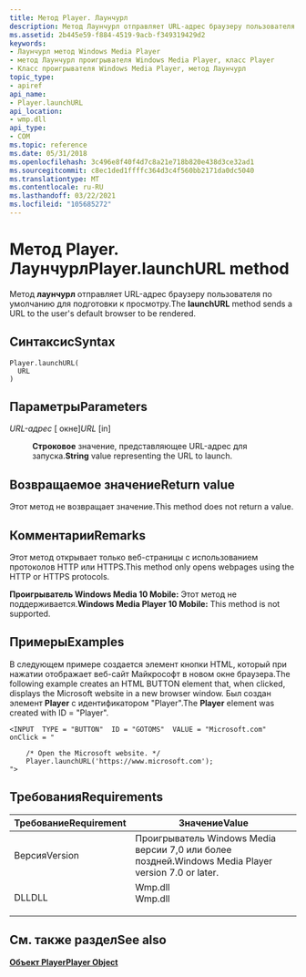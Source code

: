```yaml
---
title: Метод Player. Лаунчурл
description: Метод Лаунчурл отправляет URL-адрес браузеру пользователя по умолчанию для подготовки к просмотру. | Метод Player. Лаунчурл
ms.assetid: 2b445e59-f884-4519-9acb-f349319429d2
keywords:
- Лаунчурл метод Windows Media Player
- метод Лаунчурл проигрывателя Windows Media Player, класс Player
- Класс проигрывателя Windows Media Player, метод Лаунчурл
topic_type:
- apiref
api_name:
- Player.launchURL
api_location:
- wmp.dll
api_type:
- COM
ms.topic: reference
ms.date: 05/31/2018
ms.openlocfilehash: 3c496e8f40f4d7c8a21e718b820e438d3ce32ad1
ms.sourcegitcommit: c8ec1ded1ffffc364d3c4f560bb2171da0dc5040
ms.translationtype: MT
ms.contentlocale: ru-RU
ms.lasthandoff: 03/22/2021
ms.locfileid: "105685272"
---
```

# <a name="playerlaunchurl-method"></a><span data-ttu-id="48022-107">Метод Player. Лаунчурл</span><span class="sxs-lookup"><span data-stu-id="48022-107">Player.launchURL method</span></span>

<span data-ttu-id="48022-108">Метод **лаунчурл** отправляет URL-адрес браузеру пользователя по умолчанию для подготовки к просмотру.</span><span class="sxs-lookup"><span data-stu-id="48022-108">The **launchURL** method sends a URL to the user's default browser to be rendered.</span></span>

## <a name="syntax"></a><span data-ttu-id="48022-109">Синтаксис</span><span class="sxs-lookup"><span data-stu-id="48022-109">Syntax</span></span>


```JScript
Player.launchURL(
  URL
)
```



## <a name="parameters"></a><span data-ttu-id="48022-110">Параметры</span><span class="sxs-lookup"><span data-stu-id="48022-110">Parameters</span></span>

<dl> <dt>

<span data-ttu-id="48022-111">*URL-адрес* \[ окне\]</span><span class="sxs-lookup"><span data-stu-id="48022-111">*URL* \[in\]</span></span>
</dt> <dd>

<span data-ttu-id="48022-112">**Строковое** значение, представляющее URL-адрес для запуска.</span><span class="sxs-lookup"><span data-stu-id="48022-112">**String** value representing the URL to launch.</span></span>

</dd> </dl>

## <a name="return-value"></a><span data-ttu-id="48022-113">Возвращаемое значение</span><span class="sxs-lookup"><span data-stu-id="48022-113">Return value</span></span>

<span data-ttu-id="48022-114">Этот метод не возвращает значение.</span><span class="sxs-lookup"><span data-stu-id="48022-114">This method does not return a value.</span></span>

## <a name="remarks"></a><span data-ttu-id="48022-115">Комментарии</span><span class="sxs-lookup"><span data-stu-id="48022-115">Remarks</span></span>

<span data-ttu-id="48022-116">Этот метод открывает только веб-страницы с использованием протоколов HTTP или HTTPS.</span><span class="sxs-lookup"><span data-stu-id="48022-116">This method only opens webpages using the HTTP or HTTPS protocols.</span></span>

<span data-ttu-id="48022-117">**Проигрыватель Windows Media 10 Mobile:** Этот метод не поддерживается.</span><span class="sxs-lookup"><span data-stu-id="48022-117">**Windows Media Player 10 Mobile:** This method is not supported.</span></span>

## <a name="examples"></a><span data-ttu-id="48022-118">Примеры</span><span class="sxs-lookup"><span data-stu-id="48022-118">Examples</span></span>

<span data-ttu-id="48022-119">В следующем примере создается элемент кнопки HTML, который при нажатии отображает веб-сайт Майкрософт в новом окне браузера.</span><span class="sxs-lookup"><span data-stu-id="48022-119">The following example creates an HTML BUTTON element that, when clicked, displays the Microsoft website in a new browser window.</span></span> <span data-ttu-id="48022-120">Был создан элемент **Player** с идентификатором "Player".</span><span class="sxs-lookup"><span data-stu-id="48022-120">The **Player** element was created with ID = "Player".</span></span>


```JScript
<INPUT  TYPE = "BUTTON"  ID = "GOTOMS"  VALUE = "Microsoft.com"  onClick = "

    /* Open the Microsoft website. */
    Player.launchURL('https://www.microsoft.com');
">

```



## <a name="requirements"></a><span data-ttu-id="48022-121">Требования</span><span class="sxs-lookup"><span data-stu-id="48022-121">Requirements</span></span>



| <span data-ttu-id="48022-122">Требование</span><span class="sxs-lookup"><span data-stu-id="48022-122">Requirement</span></span> | <span data-ttu-id="48022-123">Значение</span><span class="sxs-lookup"><span data-stu-id="48022-123">Value</span></span> |
|--------------------|------------------------------------------------------------------------------------|
| <span data-ttu-id="48022-124">Версия</span><span class="sxs-lookup"><span data-stu-id="48022-124">Version</span></span><br/> | <span data-ttu-id="48022-125">Проигрыватель Windows Media версии 7,0 или более поздней.</span><span class="sxs-lookup"><span data-stu-id="48022-125">Windows Media Player version 7.0 or later.</span></span><br/>                              |
| <span data-ttu-id="48022-126">DLL</span><span class="sxs-lookup"><span data-stu-id="48022-126">DLL</span></span><br/>     | <dl> <span data-ttu-id="48022-127"><dt>Wmp.dll</dt></span><span class="sxs-lookup"><span data-stu-id="48022-127"><dt>Wmp.dll</dt></span></span> </dl> |



## <a name="see-also"></a><span data-ttu-id="48022-128">См. также раздел</span><span class="sxs-lookup"><span data-stu-id="48022-128">See also</span></span>

<dl> <dt>

[<span data-ttu-id="48022-129">**Объект Player**</span><span class="sxs-lookup"><span data-stu-id="48022-129">**Player Object**</span></span>](player-object.md)
</dt> </dl>

 

 





